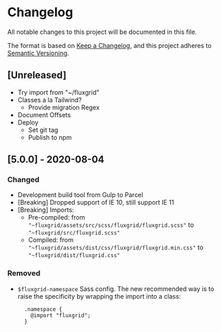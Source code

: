 # Changelog

All notable changes to this project will be documented in this file.

The format is based on [Keep a Changelog](https://keepachangelog.com/en/1.0.0/),
and this project adheres to [Semantic Versioning](https://semver.org/spec/v2.0.0.html).

## [Unreleased]

- Try import from "~/fluxgrid"
- Classes a la Tailwind?
  - Provide migration Regex
- Document Offsets
- Deploy
  - Set git tag
  - Publish to npm

## [5.0.0] - 2020-08-04

### Changed

- Development build tool from Gulp to Parcel
- [Breaking] Dropped support of IE 10, still support IE 11
- [Breaking] Imports:
  - Pre-compiled: from `"~fluxgrid/assets/src/scss/fluxgrid/fluxgrid.scss"` to `"~fluxgrid/src/fluxgrid.scss"`
  - Compiled: from `"~fluxgrid/assets/dist/css/fluxgrid/fluxgrid.min.css"` to `"~fluxgrid/dist/fluxgrid.css"`

### Removed

- `$fluxgrid-namespace` Sass config. The new recommended way is to raise the specificity by wrapping the import into a class:
  ```
    .namespace {
      @import "fluxgrid";
    }
  ```
